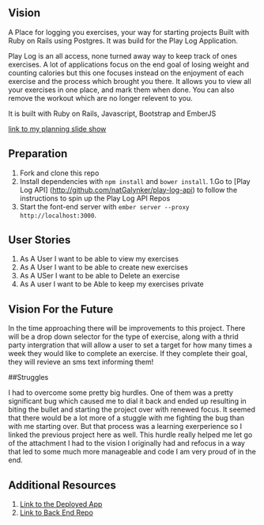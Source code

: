 ## Vision
A Place for logging you exercises, your way for starting projects Built with Ruby on Rails using Postgres. It was build for the Play Log Application.

Play Log is an all access, none turned away way to keep track of ones exercises.
A lot of applications focus on the end goal of losing weight and counting calories
but this one focuses instead on the enjoyment of each exercise and the process
which brought you there. It allows you to view all your exercises in one place,
and mark them when done. You can also remove the workout which are no longer
relevent to you.

It is built with Ruby on Rails, Javascript, Bootstrap and EmberJS

[link to my planning slide show](https://docs.google.com/presentation/d/1m0yT8HzM7hc2NuquLoaNMoZqRXd4EYJVA_z8-wP0q0w/edit?usp=sharing)

## Preparation

1. Fork and clone this repo
1. Install dependencies with `npm install` and `bower install`.
1.Go to [Play Log API]  (http://github.com/natGalynker/play-log-api)  to follow the instructions to spin up the Play Log API Repos
1. Start the font-end server with `ember server --proxy http://localhost:3000`.

## User Stories
1. As A User I want to be able to view my exercises
2. As A User I want to be able to create new exercises
3. As A USer I want to be able to Delete an exercise
4. As A user I want to be Able to keep my exercises private




## Vision For the Future


In the time approaching there will be improvements to this project. There will
be a drop down selector for the type of exercise, along with a thrid party
intergration that will allow a user to set a target for how many times a week
they would like to complete an exercise. If they complete their goal, they will
revieve an sms text informing them!


##Struggles

I had to overcome some pretty big hurdles. One of them was a pretty significant
bug which caused me to dial it back and ended up resulting in biting the bullet
and starting the project over with renewed focus. It seemed that there would be
a lot more of a stuggle with me fighting the bug than with me starting over. But that
process was a learning exerperience so I linked the previous project here as well.
This hurdle really helped me let go of the attachment I had to the vision I originally had and refocus in a way that led to some much more manageable and code I am very
proud of in the end.

## Additional Resources
1. [Link to the Deployed App](http://natGalynker.github.io/play-log-client)
1. [Link to Back End Repo](http://github.com/natGalynker/play-log-server)
